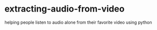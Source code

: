 # extracting-audio-from-video
helping people listen to audio alone from their favorite video using python
